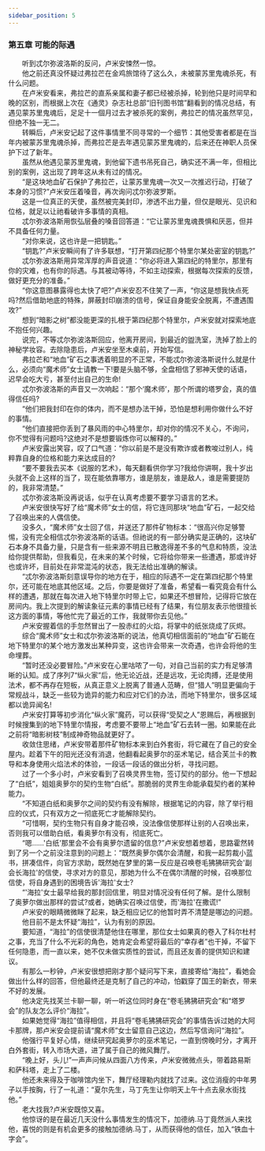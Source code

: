 ```yaml
---
sidebar_position: 5
---
```

### 第五章  可能的际遇  


　　听到忒尔弥波洛斯的反问，卢米安悚然一惊。  
　　他之前还真没怀疑过弗拉芒在金鸡旅馆待了这么久，未被蒙苏里鬼魂杀死，有什么问题。  
　　在卢米安看来，弗拉芒的直系亲属和妻子都已经被杀掉，轮到他只是时间早和晚的区别，而根据上次在《通灵》杂志社总部“旧刊图书馆”翻看到的情况总结，有遇见蒙苏里鬼魂后，足足十一個月过去才被杀死的案例，弗拉芒的情况虽然罕见，但绝不独一无二。  
　　转瞬后，卢米安记起了这件事情里不同寻常的一个细节：其他受害者都是在当年内被蒙苏里鬼魂杀掉，而弗拉芒是去年遇见蒙苏里鬼魂的，后来还在神职人员保护下过了新年。  
　　虽然从他遇见蒙苏里鬼魂，到他留下遗书吊死自己，确实还不满一年，但相比别的案例，这出现了跨年这从未有过的情况。  
　　“是这块地血矿石保护了弗拉芒，让蒙苏里鬼魂一次又一次推迟行动，打破了本身的习惯?”卢米安压着嗓音，再次询问忒尔弥波罗斯。  
　　这是一位真正的天使，虽然被完美封印，渗透不出力量，但仅是眼光、见识和位格，就足以让祂看破许多事情的真相。  
　　忒尔弥波洛斯用恢弘层叠的嗓音回答道：“它让蒙苏里鬼魂畏惧和厌恶，但并不具备任何力量。  
　　“对你来说，这也许是一把钥匙。”  
　　“钥匙?”卢米安瞬间有了许多联想，“打开第四纪那个特里尔某处密室的钥匙?”  
　　忒尔弥波洛斯用异常浑厚的声音说道：“你必将进入第四纪的特里尔，那里有你的灾难，也有你的际遇。与其被动等待，不如主动探索，根据每次探索的反馈，做好更充分的准备。”  
　　“你这意图暴露得也太快了吧?”卢米安忍不住笑了一声，“你这是想我快点死吗?然后借助地底的特殊，屏蔽封印崩溃的信号，保证自身能安全脱离，不遭遇围攻?”  
　　想到“暗影之树”都没能更深的扎根于第四纪那个特里尔，卢米安就对探索地底不抱任何兴趣。  
　　说完，不等忒尔弥波洛斯回应，他离开房间，到最近的盥洗室，洗掉了脸上的神秘学妆容。去除隐患后，卢米安坐至木桌前，开始写信。  
　　弗拉芒和“地血”矿石之事透着明显的不正常，不能忒尔弥波洛斯说什么就是什么，必须向“魔术师”女士请教一下!要是头脑不够，全盘相信了邪神天使的话语，迟早会吃大亏，甚至付出自己的生命!  
　　忒尔弥波洛斯的声音又一次响起：“那个‘魔术师’，那个所谓的塔罗会，真的值得信任吗?  
　　“他们把我封印在你的体内，而不是想办法干掉，恐怕是想利用你做什么不好的事情。  
　　“他们直接把你丢到了暴风雨的中心特里尔，却对你的情况不关心，不询问，你不觉得有问题吗?这绝对不是想要锻炼你可以解释的。”  
　　卢米安露出笑容，叹了口气道：“你以前是不是没有欺诈或者教唆过别人，纯粹靠自身的位格和能力来达成目的?  
　　“要不要我去买本《说服的艺术》，每天翻看供你学习?我给你讲啊，我十岁出头就不会上这样的当了，现在能依靠哪方，谁是朋友，谁是敌人，谁是需要提防的，我非常清楚。”  
　　忒尔弥波洛斯没再说话，似乎在认真考虑要不要学习语言的艺术。  
　　卢米安很快写好了给“魔术师”女士的信，将它连同那块“地血”矿石，一起交给了召唤出来的人偶信使。  
　　没多久，“魔术师”女士回了信，并送还了那件矿物标本：“很高兴你足够警惕，没有完全相信忒尔弥波洛斯的话语。但祂说的有一部分确实是正确的，这块矿石本身不具备力量，只是含有一些来源不明且已散逸得差不多的气息和特质，没法给你提供帮助，但我看见，在未来的某个时候，它将给你带来一些遭遇，那或许好也或许坏，目前处在非常混沌的状态，我无法给出准确的解读。  
　　“忒尔弥波洛斯刻意误导你的地方在于，相应的际遇不一定在第四纪那个特里尔，还可能在地底其他区域。之后，你要是做好了准备，希望看一看究竟会有什么样的遭遇，那就在每次进入地下特里尔时带上它，如果还不想冒险，记得将它放在房间内。我上次提到的解读象征元素的事情已经有了结果，有位朋友表示他很擅长这方面的事情，等他忙完了最近的工作，我就带你去见他。”  
　　卢米安握着信的手忽然冒出了一股赤红的火焰，将掌中的纸张烧成了灰烬。  
　　综合“魔术师”女士和忒尔弥波洛斯的说法，他真切相信面前的“地血”矿石能在地下特里尔的某个地方激发出某种异变，这也许会带来一次奇遇，也许会将他的生命埋葬。  
　　“暂时还没必要冒险。”卢米安在心里咕哝了一句，对自己当前的实力有足够清晰的认知。成了序列7“纵火家”后，他无论近战，还是远攻，无论肉搏，还是使用法术，都不再存在短板，从真正意义上脱离了普通人范畴，但“猎人”明显更偏向于常规战斗，缺乏一些较为诡异的能力和应对它们的办法，而地下特里尔，很多区域都以诡异闻名!  
　　卢米安打算等初步消化“纵火家”魔药，可以获得“受契之人”恩赐后，再根据到时候搜集到的地下特里尔情报，考虑要不要带上“地血”矿石去转一圈。如果能在此之前将“暗影树枝”制成神奇物品就更好了。  
　　收敛住思绪，卢米安带着那件矿物标本来到白外套街，将它藏在了自己的安全屋内。趁着下午的阳光还没有消退，他翻看起奥萝尔的巫术笔记，结合芙兰卡的教导和本身使用火焰法术的体验，一段话一段话的做出分析，寻找问题。  
　　过了一个多小时，卢米安看到了召唤灵界生物，签订契约的部分。他一下想起了“白纸”，姐姐奥萝尔的契约生物“白纸”。那脆弱的灵界生命能承载契约者的某种能力。  
　　“不知道白纸和奥萝尔之间的契约有没有解除，根据笔记的内容，除了举行相应的仪式，只有双方之一彻底死亡才能解除契约。  
　　“可惜啊，契约生物只有自身才能召唤，没法像信使那样让别的人召唤出来，否则我可以借助白纸，看奥萝尔有没有，彻底死亡。  
　　“嗯……'白纸'那里会不会有奥萝尔遗留的信息?”卢米安想着想着，思路霍然转到了另一个之前没注意到的问题上：“既然奥萝尔偶尔会清醒，和我一起剪裁小蓝书，拼凑信件，向官方求助，既然她在梦里的第一反应是召唤卷毛狒狒研究会'副会长海拉'的信使，寻求对方的意见，那她为什么不在偶尔清醒的时候，召唤那位信使，将自身遇到的困境告诉'海拉'女士?  
　　“'海拉'女士最早给我的那封回信里，明显对情况没有任何了解。是什么限制了奥萝尔做出那样的尝试?或者，她确实召唤过信使，而'海拉'在撒谎!”  
　　卢米安的眼睛微微眯了起来，缺乏相应记忆的他暂时弄不清楚是哪边的问题。  
　　他目前不是太怀疑“海拉”，认为有别的原因。  
　　要知道，“海拉”的信使很清楚他住在哪里，那位女士如果真的卷入了科尔杜村之事，充当了什么不光彩的角色，她肯定会希望将最后的“幸存者”也干掉，不留下任何隐患，而一直以来，她不仅未做实质性的尝试，而且还友善的提供知识和建议。  
　　有那么一秒钟，卢米安很想把刚才那个疑问写下来，直接寄给“海拉”，看她会做出什么样的回答，但他最终还是克制了自己的冲动，怕戳穿了国王的新衣，带来不好的发展。  
　　他决定先找芙兰卡聊一聊，听一听这位同时身在“卷毛狒狒研究会”和“塔罗会”的队友怎么评价“海拉”。  
　　如果她觉得“海拉”值得相信，并且将“卷毛狒狒研究会”的事情告诉过她的大阿卡那牌，那卢米安会提前请“魔术师”女士留意自己这边，然后写信询问“海拉”。  
　　他强行平复好心情，继续研究起奥萝尔的巫术笔记，一直到傍晚时分，才离开白外套街，转入市场大道，进了属于自己的微风舞厅。  
　　“晚上好，头儿!”一声声问候从四面八方传来，卢米安微微点头，带着路易斯和萨科塔，走上了二楼。  
　　他还未来得及于咖啡馆内坐下，舞厅经理勒内就找了过来。这位消瘦的中年男子以手按胸，行了一礼道：“夏尔先生，马丁先生让你明天上午十点去泉水街找他。”  
　　老大找我?卢米安既惊又喜。  
　　他惊讶的是在最近几天没什么事情发生的情况下，加德纳.马丁竟然派人来找他，喜悦的则是有机会更多的接触加德纳.马丁，从而获得他的信任，加入“铁血十字会”。  
